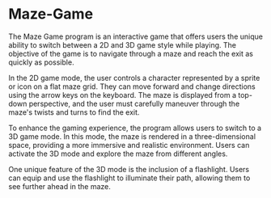 # Maze-Game

The Maze Game program is an interactive game that offers users the unique ability to switch between a 2D and 3D game style while playing. The objective of the game is to navigate through a maze and reach the exit as quickly as possible.

In the 2D game mode, the user controls a character represented by a sprite or icon on a flat maze grid. They can move forward and change directions using the arrow keys on the keyboard. The maze is displayed from a top-down perspective, and the user must carefully maneuver through the maze's twists and turns to find the exit.

To enhance the gaming experience, the program allows users to switch to a 3D game mode. In this mode, the maze is rendered in a three-dimensional space, providing a more immersive and realistic environment. Users can activate the 3D mode and explore the maze from different angles.

One unique feature of the 3D mode is the inclusion of a flashlight. Users can equip and use the flashlight to illuminate their path, allowing them to see further ahead in the maze.
